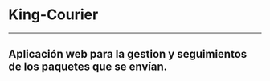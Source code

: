 # King-Courier

---

## Aplicación web para la gestion y seguimientos de los paquetes que se envían.

